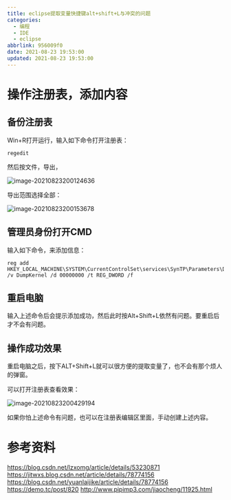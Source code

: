 ```yaml
---
title: eclipse提取变量快捷键alt+shift+L与冲突的问题
categories:
  - 编程
  - IDE
  - eclipse
abbrlink: 956009f0
date: 2021-08-23 19:53:00
updated: 2021-08-23 19:53:00
---
```

# 操作注册表，添加内容
## 备份注册表
Win+R打开运行，输入如下命令打开注册表：
```
regedit
```

然后按文件，导出，

![image-20210823200124636](https://gitee.com/XiaoLan223/images/raw/master/Blog/Sum/20210823200131.png)

导出范围选择全部：

![image-20210823200153678](https://gitee.com/XiaoLan223/images/raw/master/Blog/Sum/20210823200153.png)

## 管理员身份打开CMD

输入如下命令，来添加信息：
```
reg add HKEY_LOCAL_MACHINE\SYSTEM\CurrentControlSet\services\SynTP\Parameters\Debug /v DumpKernel /d 00000000 /t REG_DWORD /f
```
## 重启电脑

输入上述命令后会提示添加成功，然后此时按Alt+Shift+L依然有问题。要重启后才不会有问题。

## 操作成功效果

重启电脑之后，按下ALT+Shift+L就可以很方便的提取变量了，也不会有那个烦人的弹窗。

可以打开注册表查看效果：

![image-20210823200429194](https://gitee.com/XiaoLan223/images/raw/master/Blog/Sum/20210823200429.png)

如果你怕上述命令有问题，也可以在注册表编辑区里面，手动创建上述内容。

# 参考资料
https://blog.csdn.net/lzxomg/article/details/53230871
https://jitwxs.blog.csdn.net/article/details/78774156
https://blog.csdn.net/yuanlaijike/article/details/78774156
https://demo.tc/post/820
http://www.pipimp3.com/jiaocheng/11925.html